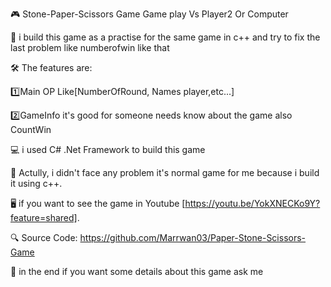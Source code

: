 🎮 Stone-Paper-Scissors Game
Game play Vs Player2 Or Computer

🎯 i build this game as a practise for the same game in c++ and try to fix the last problem like numberofwin like that

🛠️ The features are:

1️⃣Main OP Like[NumberOfRound, Names player,etc...]

2️⃣GameInfo it's good for someone needs know about the game also CountWin

💻 i used C# .Net Framework to build this game

🧱 Actully, i didn't face any problem it's normal game for me because i build it using c++.

🖥️ if you want to see the game in Youtube [https://youtu.be/YokXNECKo9Y?feature=shared].

🔍 Source Code:
https://github.com/Marrwan03/Paper-Stone-Scissors-Game

📧 in the end if you want some details about this game ask me